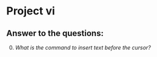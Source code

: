 # Project vi

## Answer to the questions:

0. *What is the command to insert text before the cursor?*